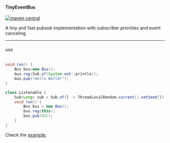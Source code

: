 #### TinyEventBus

[![maven central](https://maven-badges.herokuapp.com/maven-central/cc.neckbeard/TinyEventBus/badge.svg)](https://maven-badges.herokuapp.com/maven-central/cc.neckbeard/TinyEventBus)

A tiny and fast pubsub implementation with subscriber priorities and event canceling.

---

###### use

```java
void run() {
    Bus bus=new Bus();
    bus.reg(Sub.of(System.out::println));
    bus.pub("Hello World!");
}
```

```java
class Listenable {
    Sub<Long> sub = Sub.of(l -> ThreadLocalRandom.current().setSeed(l));
    void run() {
        Bus bus = new Bus();
        bus.reg(this);
        bus.pub(42L);
    }
}
```

Check the
[example](https://github.com/nothub/TinyEventBus/blob/master/src/test/java/cc/neckbeard/tinyeventbus/example/Example.java).
